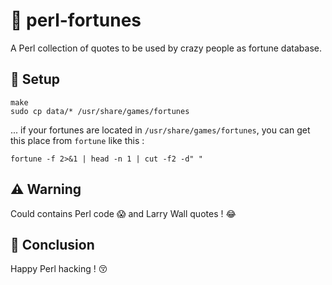 # :speech_balloon: perl-fortunes
A Perl collection of quotes to be used by crazy people as fortune database.

## :hammer: Setup
```
make
sudo cp data/* /usr/share/games/fortunes
```

... if your fortunes are located in `/usr/share/games/fortunes`, you can get this place from `fortune` like this : 
```
fortune -f 2>&1 | head -n 1 | cut -f2 -d" "
```

## :warning: Warning
Could contains Perl code :scream: and Larry Wall quotes ! :joy:

## :monkey: Conclusion
Happy Perl hacking ! :kissing_closed_eyes:
